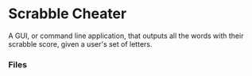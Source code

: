 # Scrabble Cheater

A GUI, or command line application, that outputs all the words with their scrabble score, given a user's set of letters.

### Files
